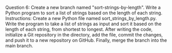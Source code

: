 Question 6:
Create a new branch named "sort-strings-by-length". Write a Python program to sort a list of strings based on the length of each string. Instructions: Create a new Python file named sort_strings_by_length.py. Write the program to take a list of strings as input and sort it based on the length of each string, from shortest to longest. After writing the code, initialize a Git repository in the directory, add the file, commit the changes, and push it to a new repository on GitHub. Finally, merge the branch into the main branch.